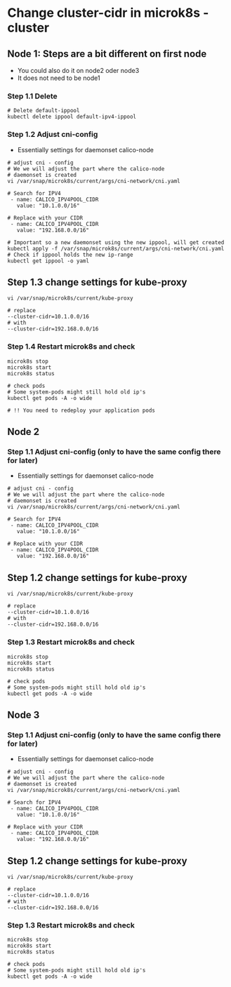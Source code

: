 # Change cluster-cidr in microk8s - cluster 

## Node 1: Steps are a bit different  on first node 

  * You could also do it on node2 oder node3
  * It does not need to be node1 

### Step 1.1 Delete 

```
# Delete default-ippool
kubectl delete ippool default-ipv4-ippool
```

### Step 1.2 Adjust cni-config 

  * Essentially settings for daemonset calico-node 

```
# adjust cni - config
# We we will adjust the part where the calico-node
# daemonset is created
vi /var/snap/microk8s/current/args/cni-network/cni.yaml
```

```
# Search for IPV4
 - name: CALICO_IPV4POOL_CIDR
   value: "10.1.0.0/16"

# Replace with your CIDR
 - name: CALICO_IPV4POOL_CIDR
   value: "192.168.0.0/16"
```

```
# Important so a new daemonset using the new ippool, will get created 
kubectl apply -f /var/snap/microk8s/current/args/cni-network/cni.yaml  
# Check if ippool holds the new ip-range 
kubectl get ippool -o yaml 
```

## Step 1.3 change settings for kube-proxy 

```
vi /var/snap/microk8s/current/kube-proxy
```

```
# replace 
--cluster-cidr=10.1.0.0/16
# with
--cluster-cidr=192.168.0.0/16
```

### Step 1.4 Restart microk8s and check 

```
microk8s stop
microk8s start
microk8s status

# check pods
# Some system-pods might still hold old ip's 
kubectl get pods -A -o wide

# !! You need to redeploy your application pods
```

## Node 2

### Step 1.1 Adjust cni-config (only to have the same config there for later)

  * Essentially settings for daemonset calico-node 

```
# adjust cni - config
# We we will adjust the part where the calico-node
# daemonset is created
vi /var/snap/microk8s/current/args/cni-network/cni.yaml
```

```
# Search for IPV4
 - name: CALICO_IPV4POOL_CIDR
   value: "10.1.0.0/16"

# Replace with your CIDR
 - name: CALICO_IPV4POOL_CIDR
   value: "192.168.0.0/16"
```

## Step 1.2 change settings for kube-proxy 

```
vi /var/snap/microk8s/current/kube-proxy
```

```
# replace 
--cluster-cidr=10.1.0.0/16
# with
--cluster-cidr=192.168.0.0/16
```

### Step 1.3 Restart microk8s and check 

```
microk8s stop
microk8s start
microk8s status

# check pods
# Some system-pods might still hold old ip's 
kubectl get pods -A -o wide
```

## Node 3 

### Step 1.1 Adjust cni-config (only to have the same config there for later)

  * Essentially settings for daemonset calico-node 

```
# adjust cni - config
# We we will adjust the part where the calico-node
# daemonset is created
vi /var/snap/microk8s/current/args/cni-network/cni.yaml
```

```
# Search for IPV4
 - name: CALICO_IPV4POOL_CIDR
   value: "10.1.0.0/16"

# Replace with your CIDR
 - name: CALICO_IPV4POOL_CIDR
   value: "192.168.0.0/16"
```

## Step 1.2 change settings for kube-proxy 

```
vi /var/snap/microk8s/current/kube-proxy
```

```
# replace 
--cluster-cidr=10.1.0.0/16
# with
--cluster-cidr=192.168.0.0/16
```

### Step 1.3 Restart microk8s and check 

```
microk8s stop
microk8s start
microk8s status

# check pods
# Some system-pods might still hold old ip's 
kubectl get pods -A -o wide
```
